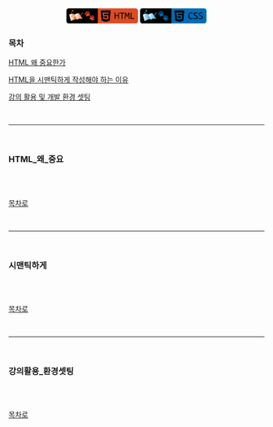 <p align="center">
    <a href="https://github.com/seol-yu/TIL/tree/master/HTML_CSS/HTML_CSS/HTML">
    <img src="https://github.com/seol-yu/TIL/blob/master/images/html-badge-logo.png?raw=true" height=30 /></a>
    <a href="https://github.com/seol-yu/TIL/tree/master/HTML_CSS/HTML_CSS/HTML">
    <img src="https://github.com/seol-yu/TIL/blob/master/images/css-badge-logo.png?raw=true" height=30 /></a>
</p>

 
### 목차

[HTML 왜 중요한가](#HTML_왜_중요)

[HTML을 시맨틱하게 작성해야 하는 이유](#시맨틱하게)

[강의 활용 및 개발 환경 셋팅](#강의활용_환경셋팅)

<br />

---

<br />

### HTML_왜_중요

<br />


<br />

[목차로](#목차)

<br />

---

<br />

### 시맨틱하게

<br />



<br />

[목차로](#목차)

<br />

---

<br />

### 강의활용_환경셋팅

<br />


<br />

[목차로](#목차)

<br />

